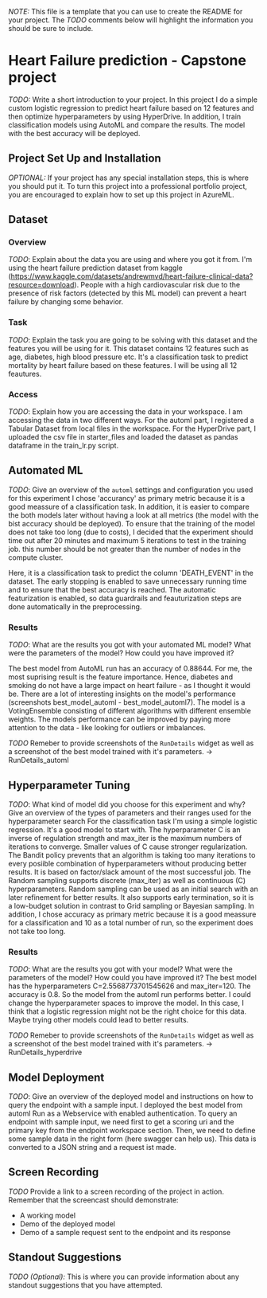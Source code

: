 *NOTE:* This file is a template that you can use to create the README for your project. The *TODO* comments below will highlight the information you should be sure to include.

# Heart Failure prediction - Capstone project

*TODO:* Write a short introduction to your project.
In this project I do a simple custom logistic regression to predict heart failure based on 12 features and then optimize hyperparameters by using HyperDrive. In addition, I train classification models using AutoML and compare the results. The model with the best accuracy will be deployed.

## Project Set Up and Installation
*OPTIONAL:* If your project has any special installation steps, this is where you should put it. To turn this project into a professional portfolio project, you are encouraged to explain how to set up this project in AzureML.

## Dataset

### Overview
*TODO*: Explain about the data you are using and where you got it from.
I'm using the heart failure prediction dataset from kaggle (https://www.kaggle.com/datasets/andrewmvd/heart-failure-clinical-data?resource=download). People with a high cardiovascular risk due to the presence of risk factors (detected by this ML model) can prevent a heart failure by changing some behavior.

### Task
*TODO*: Explain the task you are going to be solving with this dataset and the features you will be using for it.
 This dataset contains 12 features such as age, diabetes, high blood pressure etc. It's a classification task to predict mortality by heart failure based on these features. I will be using all 12 feautures.
### Access
*TODO*: Explain how you are accessing the data in your workspace.
I am accessing the data in two different ways. For the automl part, I registered a Tabular Dataset from local files in the workspace. For the HyperDrive part, I uploaded the csv file in starter_files and loaded the dataset as pandas dataframe in the train_lr.py script.

## Automated ML
*TODO*: Give an overview of the `automl` settings and configuration you used for this experiment
I chose 'accurancy' as primary metric because it is a good meassure of a classification task. In addition, it is easier to compare the both models later without having a look at all metrics (the model with the bist accuracy should be deployed). To ensure that the training of the model does not take too long (due to costs), I decided that the experiment should time out after 20 minutes and maximum 5 iterations to test in the training job. this number should be not greater than the number of nodes in the compute cluster.

Here, it is a classification task to predict the column 'DEATH_EVENT' in the dataset. The early stopping is enabled to save unnecessary running time and to ensure that the best accuracy is reached. The automatic featurization is enabled, so data guardrails and feauturization steps are done automatically in the preprocessing.

### Results
*TODO*: What are the results you got with your automated ML model? What were the parameters of the model? How could you have improved it?

The best model from AutoML run has an accuracy of 0.88644. For me, the most suprising result is the feature importance. Hence, diabetes and smoking do not have a large impact on heart failure - as I thought it would be. There are a lot of interesting insights on the model's performance (screenshots best_model_automl - best_model_automl7). The model is a VotingEnsemble consisting of different algorithms with different ensemble weights. The models performance can be improved by paying more attention to the data - like looking for outliers or imbalances.

*TODO* Remeber to provide screenshots of the `RunDetails` widget as well as a screenshot of the best model trained with it's parameters. -> RunDetails_automl

## Hyperparameter Tuning
*TODO*: What kind of model did you choose for this experiment and why? Give an overview of the types of parameters and their ranges used for the hyperparameter search
For the classification task I'm using a simple logistic regression. It's a good model to start with. The hyperparameter C is an inverse of regulation strength and max_iter is the maximum numbers of iterations to converge. Smaller values of C cause stronger regularization. The Bandit policy prevents that an algorithm is taking too many iterations to every posiible combination of hyperparameters without producing better results. It is based on factor/slack amount of the most successful job. The Random sampling supports discrete (max_iter) as well as continuous (C) hyperparameters. Random sampling can be used as an initial search with an later refinement for better results. It also supports early termination, so it is a low-budget solution in contrast to Grid sampling or Bayesian sampling. In addition, I chose accuracy as primary metric because it is a good meassure for a classification and 10 as a total number of run, so the experiment does not take too long.


### Results
*TODO*: What are the results you got with your model? What were the parameters of the model? How could you have improved it?
The best model has the hyperparameters C=2.5568773701545626 and max_iter=120. The accuracy is 0.8. So the model from the automl run performs better. I could change the hyperparameter spaces to improve the model. In this case, I think that a logistic regression might not be the right choice for this data. Maybe trying other models could lead to better results.

*TODO* Remeber to provide screenshots of the `RunDetails` widget as well as a screenshot of the best model trained with it's parameters. -> RunDetails_hyperdrive

## Model Deployment
*TODO*: Give an overview of the deployed model and instructions on how to query the endpoint with a sample input.
I deployed the best model from automl Run as a Webservice with enabled authentication. To query an endpoint with sample input, we need first to get a scoring uri and the primary key from the endpoint workspace section. Then, we need to define some sample data in the right form (here swagger can help us). This data is converted to a JSON string and a request ist made. 

## Screen Recording
*TODO* Provide a link to a screen recording of the project in action. Remember that the screencast should demonstrate:
- A working model
- Demo of the deployed  model
- Demo of a sample request sent to the endpoint and its response

## Standout Suggestions
*TODO (Optional):* This is where you can provide information about any standout suggestions that you have attempted.
